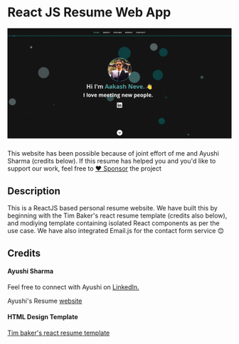 # React JS Resume Web App      
![ReactJS Resume Website Template](resume-screenshot.jpg?raw=true "ReactJS Resume Website Template")
### 
This website has been possible because of joint effort of me and Ayushi Sharma (credits below). 
If this resume has helped you and you'd like to support our work, feel free to [♥️ Sponsor](https://github.com/sponsors/akhneve) the project 

## Description
This is a ReactJS based personal resume website. We have built this by beginning with the Tim Baker's react resume template (credits also below), and modiying template containing isolated React components as per the use case. We have also integrated Email.js for the contact form service 😊

## Credits
#### Ayushi Sharma
<p>Feel free to connect with Ayushi on <a href="https://www.linkedin.com/in/ayushisharma97/">LinkedIn.</a></p>
<p></p>
<p>Ayushi's Resume <a href="https://ayushi97.github.io/">website</a></p>

#### HTML Design Template
<a href="https://github.com/tbakerx/react-resume-template">Tim baker's react resume template</a>

